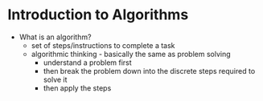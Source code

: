 # Introduction to Algorithms
- What is an algorithm?
  - set of steps/instructions to complete a task
  - algorithmic thinking - basically the same as problem solving 
    - understand a problem first 
    - then break the problem down into the discrete steps required to solve it 
    - then apply the steps